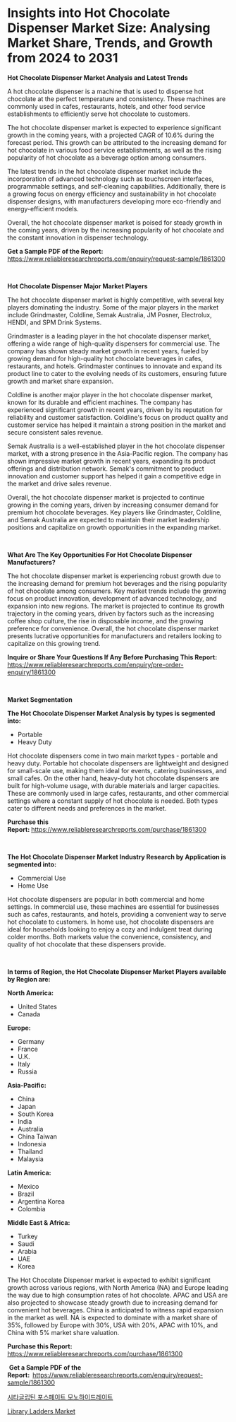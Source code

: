 <p><h1>Insights into Hot Chocolate Dispenser Market Size: Analysing Market Share, Trends, and Growth from 2024 to 2031</h1></p><p><strong>Hot Chocolate Dispenser Market Analysis and Latest Trends</strong></p>
<p><p>A hot chocolate dispenser is a machine that is used to dispense hot chocolate at the perfect temperature and consistency. These machines are commonly used in cafes, restaurants, hotels, and other food service establishments to efficiently serve hot chocolate to customers.</p><p>The hot chocolate dispenser market is expected to experience significant growth in the coming years, with a projected CAGR of 10.6% during the forecast period. This growth can be attributed to the increasing demand for hot chocolate in various food service establishments, as well as the rising popularity of hot chocolate as a beverage option among consumers.</p><p>The latest trends in the hot chocolate dispenser market include the incorporation of advanced technology such as touchscreen interfaces, programmable settings, and self-cleaning capabilities. Additionally, there is a growing focus on energy efficiency and sustainability in hot chocolate dispenser designs, with manufacturers developing more eco-friendly and energy-efficient models.</p><p>Overall, the hot chocolate dispenser market is poised for steady growth in the coming years, driven by the increasing popularity of hot chocolate and the constant innovation in dispenser technology.</p></p>
<p><strong>Get a Sample PDF of the Report:&nbsp;</strong> <a href="https://www.reliableresearchreports.com/enquiry/request-sample/1861300">https://www.reliableresearchreports.com/enquiry/request-sample/1861300</a></p>
<p>&nbsp;</p>
<p><strong>Hot Chocolate Dispenser Major Market Players</strong></p>
<p><p>The hot chocolate dispenser market is highly competitive, with several key players dominating the industry. Some of the major players in the market include Grindmaster, Coldline, Semak Australia, JM Posner, Electrolux, HENDI, and SPM Drink Systems.</p><p>Grindmaster is a leading player in the hot chocolate dispenser market, offering a wide range of high-quality dispensers for commercial use. The company has shown steady market growth in recent years, fueled by growing demand for high-quality hot chocolate beverages in cafes, restaurants, and hotels. Grindmaster continues to innovate and expand its product line to cater to the evolving needs of its customers, ensuring future growth and market share expansion.</p><p>Coldline is another major player in the hot chocolate dispenser market, known for its durable and efficient machines. The company has experienced significant growth in recent years, driven by its reputation for reliability and customer satisfaction. Coldline's focus on product quality and customer service has helped it maintain a strong position in the market and secure consistent sales revenue.</p><p>Semak Australia is a well-established player in the hot chocolate dispenser market, with a strong presence in the Asia-Pacific region. The company has shown impressive market growth in recent years, expanding its product offerings and distribution network. Semak's commitment to product innovation and customer support has helped it gain a competitive edge in the market and drive sales revenue.</p><p>Overall, the hot chocolate dispenser market is projected to continue growing in the coming years, driven by increasing consumer demand for premium hot chocolate beverages. Key players like Grindmaster, Coldline, and Semak Australia are expected to maintain their market leadership positions and capitalize on growth opportunities in the expanding market.</p></p>
<p>&nbsp;</p>
<p><strong>What Are The Key Opportunities For Hot Chocolate Dispenser Manufacturers?</strong></p>
<p><p>The hot chocolate dispenser market is experiencing robust growth due to the increasing demand for premium hot beverages and the rising popularity of hot chocolate among consumers. Key market trends include the growing focus on product innovation, development of advanced technology, and expansion into new regions. The market is projected to continue its growth trajectory in the coming years, driven by factors such as the increasing coffee shop culture, the rise in disposable income, and the growing preference for convenience. Overall, the hot chocolate dispenser market presents lucrative opportunities for manufacturers and retailers looking to capitalize on this growing trend.</p></p>
<p><strong>Inquire or Share Your Questions If Any Before Purchasing This Report:</strong> <a href="https://www.reliableresearchreports.com/enquiry/pre-order-enquiry/1861300">https://www.reliableresearchreports.com/enquiry/pre-order-enquiry/1861300</a></p>
<p>&nbsp;</p>
<p><strong>Market Segmentation</strong></p>
<p><strong>The Hot Chocolate Dispenser Market Analysis by types is segmented into:</strong></p>
<p><ul><li>Portable</li><li>Heavy Duty</li></ul></p>
<p><p>Hot chocolate dispensers come in two main market types - portable and heavy duty. Portable hot chocolate dispensers are lightweight and designed for small-scale use, making them ideal for events, catering businesses, and small cafes. On the other hand, heavy-duty hot chocolate dispensers are built for high-volume usage, with durable materials and larger capacities. These are commonly used in large cafes, restaurants, and other commercial settings where a constant supply of hot chocolate is needed. Both types cater to different needs and preferences in the market.</p></p>
<p><strong>Purchase this Report:&nbsp;</strong><a href="https://www.reliableresearchreports.com/purchase/1861300">https://www.reliableresearchreports.com/purchase/1861300</a></p>
<p>&nbsp;</p>
<p><strong>The Hot Chocolate Dispenser Market Industry Research by Application is segmented into:</strong></p>
<p><ul><li>Commercial Use</li><li>Home Use</li></ul></p>
<p><p>Hot chocolate dispensers are popular in both commercial and home settings. In commercial use, these machines are essential for businesses such as cafes, restaurants, and hotels, providing a convenient way to serve hot chocolate to customers. In home use, hot chocolate dispensers are ideal for households looking to enjoy a cozy and indulgent treat during colder months. Both markets value the convenience, consistency, and quality of hot chocolate that these dispensers provide.</p></p>
<p>&nbsp;</p>
<p><strong>In terms of Region, the Hot Chocolate Dispenser Market Players available by Region are:</strong></p>
<p>
    <p> <strong> North America: </strong>
        <ul>
            <li>United States</li>
            <li>Canada</li>
        </ul>
        </p> 
    <p> <strong> Europe: </strong>
        <ul>
            <li>Germany</li>
            <li>France</li>
            <li>U.K.</li>
            <li>Italy</li>
            <li>Russia</li>
        </ul>
        </p> 
    <p> <strong> Asia-Pacific: </strong>
        <ul>
            <li>China</li>
            <li>Japan</li>
            <li>South Korea</li>
            <li>India</li>
            <li>Australia</li>
            <li>China Taiwan</li>
            <li>Indonesia</li>
            <li>Thailand</li>
            <li>Malaysia</li>
        </ul>
        </p> 
    <p> <strong> Latin America: </strong>
        <ul>
            <li>Mexico</li>
            <li>Brazil</li>
            <li>Argentina Korea</li>
            <li>Colombia</li>
        </ul>
        </p> 
    <p> <strong> Middle East & Africa: </strong>
        <ul>
            <li>Turkey</li>
            <li>Saudi</li>
            <li>Arabia</li>
            <li>UAE</li>
            <li>Korea</li>
        </ul>
    </p>
    </p>
<p><p>The Hot Chocolate Dispenser market is expected to exhibit significant growth across various regions, with North America (NA) and Europe leading the way due to high consumption rates of hot chocolate. APAC and USA are also projected to showcase steady growth due to increasing demand for convenient hot beverages. China is anticipated to witness rapid expansion in the market as well. NA is expected to dominate with a market share of 35%, followed by Europe with 30%, USA with 20%, APAC with 10%, and China with 5% market share valuation.</p></p>
<p><strong>Purchase this Report: </strong><a href="https://www.reliableresearchreports.com/purchase/1861300">https://www.reliableresearchreports.com/purchase/1861300</a></p>
<p>&nbsp;<strong>Get a Sample PDF of the Report:&nbsp;&nbsp;</strong><a href="https://www.reliableresearchreports.com/enquiry/request-sample/1861300">https://www.reliableresearchreports.com/enquiry/request-sample/1861300</a></p>
<p><strong></strong></p>
<p><p><a href="https://github.com/vdhdwjyp90142/Market-Research-Report-List-1/blob/main/65489225751.md">시타글립틴 포스페이트 모노하이드레이트</a></p><p><a href="https://github.com/lbird53714/Market-Research-Report-List-3/blob/main/library-ladders-market.md">Library Ladders Market</a></p></p>